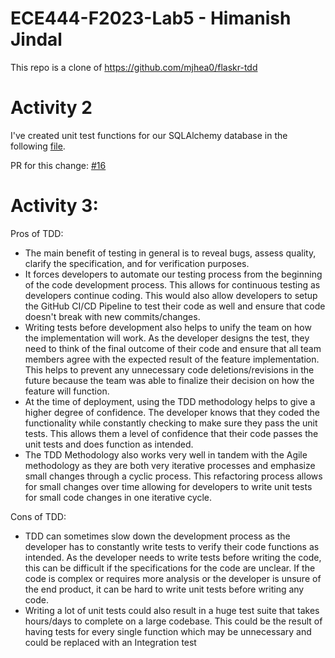 # ECE444-F2023-Lab5 - Himanish Jindal
This repo is a clone of https://github.com/mjhea0/flaskr-tdd

# Activity 2
I've created unit test functions for our SQLAlchemy database in the following [file](https://github.com/ECE444-2023Fall/project-1-web-application-design-group22-premium-potatoes/pull/16/files#diff-142d762c5d7485f2807b608479fd8a10bf78a58f598d85e4d2ada795c7d230c8).

PR for this change: [#16](https://github.com/ECE444-2023Fall/project-1-web-application-design-group22-premium-potatoes/pull/16)


# Activity 3:
Pros of TDD:
- The main benefit of testing in general is to reveal bugs, assess quality, clarify the specification, and for verification purposes. 
- It forces developers to automate our testing process from the beginning of the code development process. This allows for continuous testing as developers continue coding. This would also allow developers to setup the GitHub CI/CD Pipeline to test their code as well and ensure that code doesn't break with new commits/changes.
- Writing tests before development also helps to unify the team on how the implementation will work. As the developer designs the test, they need to think of the final outcome of their code and ensure that all team members agree with the expected result of the feature implementation. This helps to prevent any unnecessary code deletions/revisions in the future because the team was able to finalize their decision on how the feature will function.
- At the time of deployment, using the TDD methodology helps to give a higher degree of confidence. The developer knows that they coded the functionality while constantly checking to make sure they pass the unit tests. This allows them a level of confidence that their code passes the unit tests and does function as intended.
- The TDD Methodology also works very well in tandem with the Agile methodology as they are both very iterative processes and emphasize small changes through a cyclic process. This refactoring process allows for small changes over time allowing for developers to write unit tests for small code changes in one iterative cycle.

Cons of TDD:
- TDD can sometimes slow down the development process as the developer has to constantly write tests to verify their code functions as intended. As the developer needs to write tests before writing the code, this can be difficult if the specifications for the code are unclear. If the code is complex or requires more analysis or the developer is unsure of the end product, it can be hard to write unit tests before writing any code.
- Writing a lot of unit tests could also result in a huge test suite that takes hours/days to complete on a large codebase. This could be the result of having tests for every single function which may be unnecessary and could be replaced with an Integration test
